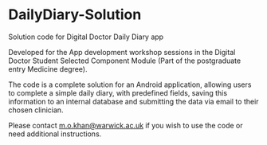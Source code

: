 # DailyDiary-Solution
Solution code for Digital Doctor Daily Diary app

Developed for the App development workshop sessions in the Digital Doctor Student Selected Component Module (Part of the postgraduate entry Medicine degree).

The code is a complete solution for an Android application, allowing users to complete a simple daily diary, with predefined fields, saving this information to an internal database and submitting the data via email to their chosen clinician.

Please contact m.o.khan@warwick.ac.uk if you wish to use the code or need additional instructions.
